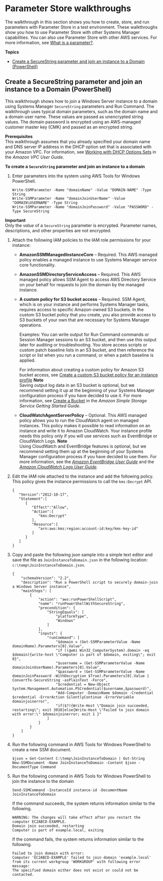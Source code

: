 # Parameter Store walkthroughs<a name="sysman-paramstore-walk"></a>

The walkthrough in this section shows you how to create, store, and run parameters with Parameter Store in a test environment\. These walkthroughs show you how to use Parameter Store with other Systems Manager capabilities\. You can also use Parameter Store with other AWS services\. For more information, see [What is a parameter?](systems-manager-parameter-store.md#what-is-a-parameter)\.

**Topics**
+ [Create a SecureString parameter and join an instance to a Domain \(PowerShell\)](#sysman-param-securestring-walkthrough)

## Create a SecureString parameter and join an instance to a Domain \(PowerShell\)<a name="sysman-param-securestring-walkthrough"></a>

This walkthrough shows how to join a Windows Server instance to a domain using Systems Manager `SecureString` parameters and Run Command\. The walkthrough uses typical domain parameters, such as the domain name and a domain user name\. These values are passed as unencrypted string values\. The domain password is encrypted using an AWS\-managed customer master key \(CMK\) and passed as an encrypted string\. 

**Prerequisites**  
This walkthrough assumes that you already specified your domain name and DNS server IP address in the DHCP option set that is associated with your Amazon VPC\. For information, see [Working with DHCP Options Sets](https://docs.aws.amazon.com/vpc/latest/userguide/VPC_DHCP_Options.html#DHCPOptionSet) in the *Amazon VPC User Guide*\.

**To create a `SecureString` parameter and join an instance to a domain**

1. Enter parameters into the system using AWS Tools for Windows PowerShell\.

   ```
   Write-SSMParameter -Name "domainName" -Value "DOMAIN-NAME" -Type String
   Write-SSMParameter -Name "domainJoinUserName" -Value "DOMAIN\USERNAME" -Type String
   Write-SSMParameter -Name "domainJoinPassword" -Value "PASSWORD" -Type SecureString
   ```
**Important**  
Only the *value* of a `SecureString` parameter is encrypted\. Parameter names, descriptions, and other properties are not encrypted\.

1. Attach the following IAM policies to the IAM role permissions for your instance: 
   + **AmazonSSMManagedInstanceCore** – Required\. This AWS managed policy enables a managed instance to use Systems Manager service core functionality\.
   + **AmazonSSMDirectoryServiceAccess** – Required\. This AWS managed policy allows SSM Agent to access AWS Directory Service on your behalf for requests to join the domain by the managed instance\.
   + **A custom policy for S3 bucket access** – Required\. SSM Agent, which is on your instance and performs Systems Manager tasks, requires access to specific Amazon\-owned S3 buckets\. In the custom S3 bucket policy that you create, you also provide access to S3 buckets of your own that are necessary for Systems Manager operations\. 

     Examples: You can write output for Run Command commands or Session Manager sessions to an S3 bucket, and then use this output later for auditing or troubleshooting\. You store access scripts or custom patch baseline lists in an S3 bucket, and then reference the script or list when you run a command, or when a patch baseline is applied\.

     For information about creating a custom policy for Amazon S3 bucket access, see [Create a custom S3 bucket policy for an instance profile](setup-instance-profile.md#instance-profile-custom-s3-policy)
**Note**  
Saving output log data in an S3 bucket is optional, but we recommend setting it up at the beginning of your Systems Manager configuration process if you have decided to use it\. For more information, see [Create a Bucket](https://docs.aws.amazon.com/AmazonS3/latest/gsg/CreatingABucket.html) in the *Amazon Simple Storage Service Getting Started Guide*\.
   + **CloudWatchAgentServerPolicy** – Optional\. This AWS managed policy allows you to run the CloudWatch agent on managed instances\. This policy makes it possible to read information on an instance and write it to Amazon CloudWatch\. Your instance profile needs this policy only if you will use services such as EventBridge or CloudWatch Logs\.
**Note**  
Using CloudWatch and EventBridge features is optional, but we recommend setting them up at the beginning of your Systems Manager configuration process if you have decided to use them\. For more information, see the *[Amazon EventBridge User Guide](https://docs.aws.amazon.com/eventbridge/latest/userguide/)* and the *[Amazon CloudWatch Logs User Guide](https://docs.aws.amazon.com/AmazonCloudWatch/latest/logs/)*\.

1. Edit the IAM role attached to the instance and add the following policy\. This policy gives the instance permissions to call the `kms:Decrypt` API\. 

   ```
   {
      "Version":"2012-10-17",
      "Statement":[
         {
            "Effect":"Allow",
            "Action":[
               "kms:Decrypt"
            ],
            "Resource":[
               "arn:aws:kms:region:account-id:key/kms-key-id"
            ]
         }
      ]
   }
   ```

1. Copy and paste the following json sample into a simple text editor and save the file as `JoinInstanceToDomain.json` in the following location: `c:\temp\JoinInstanceToDomain.json`\.

   ```
   {
       "schemaVersion": "2.2",
       "description": "Run a PowerShell script to securely domain-join a Windows Server instance",
       "mainSteps": [
           {
               "action": "aws:runPowerShellScript",
               "name": "runPowerShellWithSecureString",
               "precondition": {
                   "StringEquals": [
                       "platformType",
                       "Windows"
                   ]
               },
               "inputs": {
                   "runCommand": [
                       "$domain = (Get-SSMParameterValue -Name domainName).Parameters[0].Value",
                       "if ((gwmi Win32_ComputerSystem).domain -eq $domain){write-host \"Computer is part of $domain, exiting\"; exit 0}",
                       "$username = (Get-SSMParameterValue -Name domainJoinUserName).Parameters[0].Value",
                       "$password = (Get-SSMParameterValue -Name domainJoinPassword -WithDecryption $True).Parameters[0].Value | ConvertTo-SecureString -asPlainText -Force",
                       "$credential = New-Object System.Management.Automation.PSCredential($username,$password)",
                       "Add-Computer -DomainName $domain -Credential $credential -ErrorAction SilentlyContinue -ErrorVariable domainjoinerror",
                       "if($?){Write-Host \"Domain join succeeded, restarting\"; exit 3010}else{Write-Host \"Failed to join domain with error:\" $domainjoinerror; exit 1 }"
                   ]
               }
           }
       ]
   }
   ```

1. Run the following command in AWS Tools for Windows PowerShell to create a new SSM document\.

   ```
   $json = Get-Content C:\temp\JoinInstanceToDomain | Out-String
   New-SSMDocument -Name JoinInstanceToDomain -Content $json -DocumentType Command
   ```

1. Run the following command in AWS Tools for Windows PowerShell to join the instance to the domain

   ```
   Send-SSMCommand -InstanceId instance-id -DocumentName JoinInstanceToDomain 
   ```

   If the command succeeds, the system returns information similar to the following\. 

   ```
   WARNING: The changes will take effect after you restart the computer EC2ABCD-EXAMPLE.
   Domain join succeeded, restarting
   Computer is part of example.local, exiting
   ```

   If the command fails, the system returns information similar to the following\. 

   ```
   Failed to join domain with error:
   Computer 'EC2ABCD-EXAMPLE' failed to join domain 'example.local'
   from its current workgroup 'WORKGROUP' with following error message:
   The specified domain either does not exist or could not be contacted.
   ```